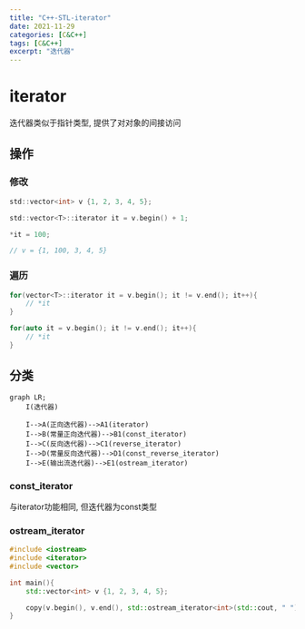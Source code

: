 ```yaml
---
title: "C++-STL-iterator"
date: 2021-11-29
categories: [C&C++]
tags: [C&C++]
excerpt: "迭代器"
---
```


# iterator

迭代器类似于指针类型, 提供了对对象的间接访问

## 操作

### 修改

```c
std::vector<int> v {1, 2, 3, 4, 5};

std::vector<T>::iterator it = v.begin() + 1;

*it = 100;

// v = {1, 100, 3, 4, 5}
```

### 遍历

```c
for(vector<T>::iterator it = v.begin(); it != v.end(); it++){
    // *it
}
```

```c
for(auto it = v.begin(); it != v.end(); it++){
    // *it
}
```

## 分类

```mermaid
graph LR;
    I(迭代器)

    I-->A(正向迭代器)-->A1(iterator)
    I-->B(常量正向迭代器)-->B1(const_iterator)
    I-->C(反向迭代器)-->C1(reverse_iterator)
    I-->D(常量反向迭代器)-->D1(const_reverse_iterator)
    I-->E(输出流迭代器)-->E1(ostream_iterator)
```

### const_iterator

与iterator功能相同, 但迭代器为const类型

### ostream_iterator

```c++
#include <iostream>
#include <iterator>
#include <vector>

int main(){
    std::vector<int> v {1, 2, 3, 4, 5};

    copy(v.begin(), v.end(), std::ostream_iterator<int>(std::cout, " "));
}
```
